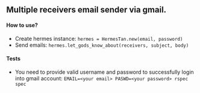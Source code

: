 ## Multiple receivers email sender via gmail.

#### How to use?
* Create hermes instance: `hermes = HermesTan.new(email, password)`
* Send emails: `hermes.let_gods_know_about(receivers, subject, body)`

#### Tests
* You need to provide valid username and password to successfully login into gmail account: `EMAIL=<your email> PASWD=<your password> rspec spec`

